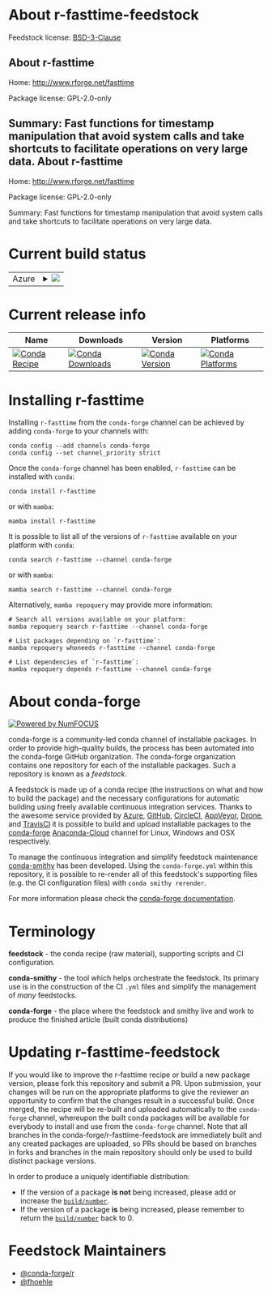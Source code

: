 About r-fasttime-feedstock
==========================

Feedstock license: [BSD-3-Clause](https://github.com/conda-forge/r-fasttime-feedstock/blob/main/LICENSE.txt)

About r-fasttime
----------------

Home: http://www.rforge.net/fasttime

Package license: GPL-2.0-only

Summary: Fast functions for timestamp manipulation that avoid system calls and take shortcuts to facilitate operations on very large data.
About r-fasttime
----------------

Home: http://www.rforge.net/fasttime

Package license: GPL-2.0-only

Summary: Fast functions for timestamp manipulation that avoid system calls and take shortcuts to facilitate operations on very large data.

Current build status
====================


<table>
    
  <tr>
    <td>Azure</td>
    <td>
      <details>
        <summary>
          <a href="https://dev.azure.com/conda-forge/feedstock-builds/_build/latest?definitionId=7154&branchName=main">
            <img src="https://dev.azure.com/conda-forge/feedstock-builds/_apis/build/status/r-fasttime-feedstock?branchName=main">
          </a>
        </summary>
        <table>
          <thead><tr><th>Variant</th><th>Status</th></tr></thead>
          <tbody><tr>
              <td>linux_64_r_base4.2</td>
              <td>
                <a href="https://dev.azure.com/conda-forge/feedstock-builds/_build/latest?definitionId=7154&branchName=main">
                  <img src="https://dev.azure.com/conda-forge/feedstock-builds/_apis/build/status/r-fasttime-feedstock?branchName=main&jobName=linux&configuration=linux%20linux_64_r_base4.2" alt="variant">
                </a>
              </td>
            </tr><tr>
              <td>linux_64_r_base4.3</td>
              <td>
                <a href="https://dev.azure.com/conda-forge/feedstock-builds/_build/latest?definitionId=7154&branchName=main">
                  <img src="https://dev.azure.com/conda-forge/feedstock-builds/_apis/build/status/r-fasttime-feedstock?branchName=main&jobName=linux&configuration=linux%20linux_64_r_base4.3" alt="variant">
                </a>
              </td>
            </tr><tr>
              <td>osx_64_r_base4.2</td>
              <td>
                <a href="https://dev.azure.com/conda-forge/feedstock-builds/_build/latest?definitionId=7154&branchName=main">
                  <img src="https://dev.azure.com/conda-forge/feedstock-builds/_apis/build/status/r-fasttime-feedstock?branchName=main&jobName=osx&configuration=osx%20osx_64_r_base4.2" alt="variant">
                </a>
              </td>
            </tr><tr>
              <td>osx_64_r_base4.3</td>
              <td>
                <a href="https://dev.azure.com/conda-forge/feedstock-builds/_build/latest?definitionId=7154&branchName=main">
                  <img src="https://dev.azure.com/conda-forge/feedstock-builds/_apis/build/status/r-fasttime-feedstock?branchName=main&jobName=osx&configuration=osx%20osx_64_r_base4.3" alt="variant">
                </a>
              </td>
            </tr><tr>
              <td>win_64</td>
              <td>
                <a href="https://dev.azure.com/conda-forge/feedstock-builds/_build/latest?definitionId=7154&branchName=main">
                  <img src="https://dev.azure.com/conda-forge/feedstock-builds/_apis/build/status/r-fasttime-feedstock?branchName=main&jobName=win&configuration=win%20win_64_" alt="variant">
                </a>
              </td>
            </tr>
          </tbody>
        </table>
      </details>
    </td>
  </tr>
</table>

Current release info
====================

| Name | Downloads | Version | Platforms |
| --- | --- | --- | --- |
| [![Conda Recipe](https://img.shields.io/badge/recipe-r--fasttime-green.svg)](https://anaconda.org/conda-forge/r-fasttime) | [![Conda Downloads](https://img.shields.io/conda/dn/conda-forge/r-fasttime.svg)](https://anaconda.org/conda-forge/r-fasttime) | [![Conda Version](https://img.shields.io/conda/vn/conda-forge/r-fasttime.svg)](https://anaconda.org/conda-forge/r-fasttime) | [![Conda Platforms](https://img.shields.io/conda/pn/conda-forge/r-fasttime.svg)](https://anaconda.org/conda-forge/r-fasttime) |

Installing r-fasttime
=====================

Installing `r-fasttime` from the `conda-forge` channel can be achieved by adding `conda-forge` to your channels with:

```
conda config --add channels conda-forge
conda config --set channel_priority strict
```

Once the `conda-forge` channel has been enabled, `r-fasttime` can be installed with `conda`:

```
conda install r-fasttime
```

or with `mamba`:

```
mamba install r-fasttime
```

It is possible to list all of the versions of `r-fasttime` available on your platform with `conda`:

```
conda search r-fasttime --channel conda-forge
```

or with `mamba`:

```
mamba search r-fasttime --channel conda-forge
```

Alternatively, `mamba repoquery` may provide more information:

```
# Search all versions available on your platform:
mamba repoquery search r-fasttime --channel conda-forge

# List packages depending on `r-fasttime`:
mamba repoquery whoneeds r-fasttime --channel conda-forge

# List dependencies of `r-fasttime`:
mamba repoquery depends r-fasttime --channel conda-forge
```


About conda-forge
=================

[![Powered by
NumFOCUS](https://img.shields.io/badge/powered%20by-NumFOCUS-orange.svg?style=flat&colorA=E1523D&colorB=007D8A)](https://numfocus.org)

conda-forge is a community-led conda channel of installable packages.
In order to provide high-quality builds, the process has been automated into the
conda-forge GitHub organization. The conda-forge organization contains one repository
for each of the installable packages. Such a repository is known as a *feedstock*.

A feedstock is made up of a conda recipe (the instructions on what and how to build
the package) and the necessary configurations for automatic building using freely
available continuous integration services. Thanks to the awesome service provided by
[Azure](https://azure.microsoft.com/en-us/services/devops/), [GitHub](https://github.com/),
[CircleCI](https://circleci.com/), [AppVeyor](https://www.appveyor.com/),
[Drone](https://cloud.drone.io/welcome), and [TravisCI](https://travis-ci.com/)
it is possible to build and upload installable packages to the
[conda-forge](https://anaconda.org/conda-forge) [Anaconda-Cloud](https://anaconda.org/)
channel for Linux, Windows and OSX respectively.

To manage the continuous integration and simplify feedstock maintenance
[conda-smithy](https://github.com/conda-forge/conda-smithy) has been developed.
Using the ``conda-forge.yml`` within this repository, it is possible to re-render all of
this feedstock's supporting files (e.g. the CI configuration files) with ``conda smithy rerender``.

For more information please check the [conda-forge documentation](https://conda-forge.org/docs/).

Terminology
===========

**feedstock** - the conda recipe (raw material), supporting scripts and CI configuration.

**conda-smithy** - the tool which helps orchestrate the feedstock.
                   Its primary use is in the construction of the CI ``.yml`` files
                   and simplify the management of *many* feedstocks.

**conda-forge** - the place where the feedstock and smithy live and work to
                  produce the finished article (built conda distributions)


Updating r-fasttime-feedstock
=============================

If you would like to improve the r-fasttime recipe or build a new
package version, please fork this repository and submit a PR. Upon submission,
your changes will be run on the appropriate platforms to give the reviewer an
opportunity to confirm that the changes result in a successful build. Once
merged, the recipe will be re-built and uploaded automatically to the
`conda-forge` channel, whereupon the built conda packages will be available for
everybody to install and use from the `conda-forge` channel.
Note that all branches in the conda-forge/r-fasttime-feedstock are
immediately built and any created packages are uploaded, so PRs should be based
on branches in forks and branches in the main repository should only be used to
build distinct package versions.

In order to produce a uniquely identifiable distribution:
 * If the version of a package **is not** being increased, please add or increase
   the [``build/number``](https://docs.conda.io/projects/conda-build/en/latest/resources/define-metadata.html#build-number-and-string).
 * If the version of a package **is** being increased, please remember to return
   the [``build/number``](https://docs.conda.io/projects/conda-build/en/latest/resources/define-metadata.html#build-number-and-string)
   back to 0.

Feedstock Maintainers
=====================

* [@conda-forge/r](https://github.com/conda-forge/r/)
* [@fhoehle](https://github.com/fhoehle/)

